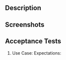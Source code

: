 <!--- Provide a general summary of the issue in the title above -->

## Description
<!--- Provide a detailed description of the proposed change or addition -->

## Screenshots
<!--- Got visuals? Put 'em here. -->

## Acceptance Tests
<!--- Use Cases/Business Cases & Expectations -->
1. Use Case: 
Expectations:  
